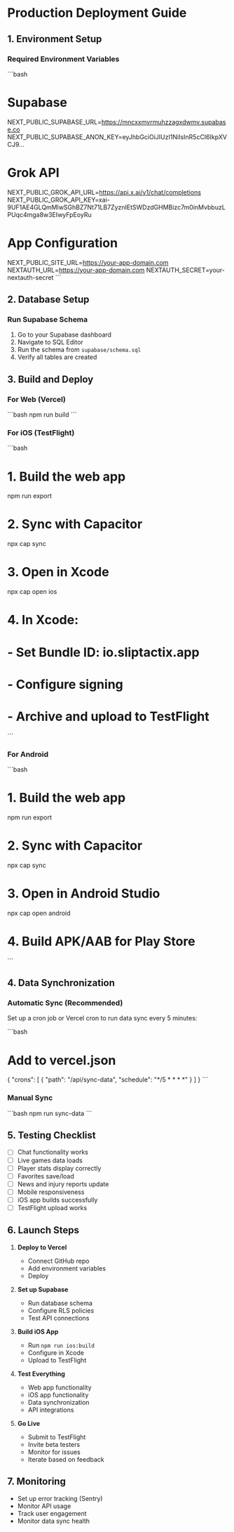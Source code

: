 # Production Deployment Guide

## 1. Environment Setup

### Required Environment Variables
\`\`\`bash
# Supabase
NEXT_PUBLIC_SUPABASE_URL=https://mncxxmvrmuhzzagxdwmv.supabase.co
NEXT_PUBLIC_SUPABASE_ANON_KEY=eyJhbGciOiJIUzI1NiIsInR5cCI6IkpXVCJ9...

# Grok API
NEXT_PUBLIC_GROK_API_URL=https://api.x.ai/v1/chat/completions
NEXT_PUBLIC_GROK_API_KEY=xai-9UF1AE4GLQmMlwSGhBZ7Nt71LB7ZyznIEtSWDzdGHMBizc7m0inMvbbuzLPUqc4mga8w3EIwyFpEoyRu

# App Configuration
NEXT_PUBLIC_SITE_URL=https://your-app-domain.com
NEXTAUTH_URL=https://your-app-domain.com
NEXTAUTH_SECRET=your-nextauth-secret
\`\`\`

## 2. Database Setup

### Run Supabase Schema
1. Go to your Supabase dashboard
2. Navigate to SQL Editor
3. Run the schema from `supabase/schema.sql`
4. Verify all tables are created

## 3. Build and Deploy

### For Web (Vercel)
\`\`\`bash
npm run build
\`\`\`

### For iOS (TestFlight)
\`\`\`bash
# 1. Build the web app
npm run export

# 2. Sync with Capacitor
npx cap sync

# 3. Open in Xcode
npx cap open ios

# 4. In Xcode:
# - Set Bundle ID: io.sliptactix.app
# - Configure signing
# - Archive and upload to TestFlight
\`\`\`

### For Android
\`\`\`bash
# 1. Build the web app
npm run export

# 2. Sync with Capacitor
npx cap sync

# 3. Open in Android Studio
npx cap open android

# 4. Build APK/AAB for Play Store
\`\`\`

## 4. Data Synchronization

### Automatic Sync (Recommended)
Set up a cron job or Vercel cron to run data sync every 5 minutes:

\`\`\`bash
# Add to vercel.json
{
  "crons": [
    {
      "path": "/api/sync-data",
      "schedule": "*/5 * * * *"
    }
  ]
}
\`\`\`

### Manual Sync
\`\`\`bash
npm run sync-data
\`\`\`

## 5. Testing Checklist

- [ ] Chat functionality works
- [ ] Live games data loads
- [ ] Player stats display correctly
- [ ] Favorites save/load
- [ ] News and injury reports update
- [ ] Mobile responsiveness
- [ ] iOS app builds successfully
- [ ] TestFlight upload works

## 6. Launch Steps

1. **Deploy to Vercel**
   - Connect GitHub repo
   - Add environment variables
   - Deploy

2. **Set up Supabase**
   - Run database schema
   - Configure RLS policies
   - Test API connections

3. **Build iOS App**
   - Run `npm run ios:build`
   - Configure in Xcode
   - Upload to TestFlight

4. **Test Everything**
   - Web app functionality
   - iOS app functionality
   - Data synchronization
   - API integrations

5. **Go Live**
   - Submit to TestFlight
   - Invite beta testers
   - Monitor for issues
   - Iterate based on feedback

## 7. Monitoring

- Set up error tracking (Sentry)
- Monitor API usage
- Track user engagement
- Monitor data sync health
